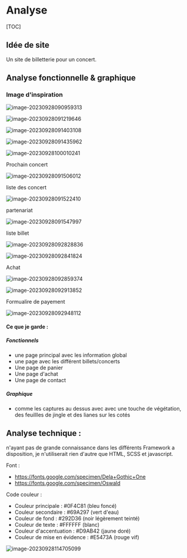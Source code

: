 # Analyse

[TOC]

## Idée de site 

Un site de billetterie pour un concert.



## Analyse fonctionnelle & graphique

### Image d'inspiration

![image-20230928090959313](img\timer.png)

![image-20230928091219646](img\burger.png)

![image-20230928091403108](img\burgerOpen.png)

![image-20230928091435962](img\carousel.png)

![image-20230928100010241](img\bandrolle.png)



Prochain concert

![image-20230928091506012](img\prochainConcert.png)

liste des concert 

![image-20230928091522410](img\listeConcert.png)

partenariat

![image-20230928091547997](img\sponsor.png)

liste billet

![image-20230928092828836](img\listeBillets.png)

![image-20230928092841824](img\billetHover.png)

Achat

![image-20230928092859374](img\panier.png)

![image-20230928092913852](img\validpanier.png)

Formualire de payement

![image-20230928092948112](img\buyForm.png)

#### Ce que je garde :

##### Fonctionnels

- une page principal avec les information global
- une page avec les différent billets/concerts
- Une page de panier
- Une page d'achat
- Une page de contact

##### Graphique

- comme les captures au dessus avec avec une touche de végétation, des feuillles de jingle et des lianes sur les cotés



## Analyse technique :

n'ayant pas de grande connaissance dans les différents Framework a disposition, je n'utiliserait rien d'autre que HTML, SCSS et javascript.



Font :

- https://fonts.google.com/specimen/Dela+Gothic+One
- https://fonts.google.com/specimen/Oswald

Code couleur :

- Couleur principale : #0F4C81 (bleu foncé)
- Couleur secondaire : #69A297 (vert d'eau)
- Couleur de fond : #292D36 (noir légèrement teinté)
- Couleur de texte : #FFFFFF (blanc)
- Couleur d'accentuation : #D9AB42 (jaune doré)
- Couleur de mise en évidence : #E5473A (rouge vif)

![image-20230928114705099](img\colorPallet.png)